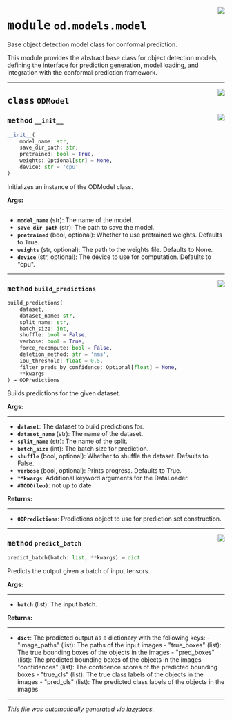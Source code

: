 <!-- markdownlint-disable -->

<a href="https://github.com/leoandeol/cods/blob/main/cods/od/models/model.py#L0"><img align="right" style="float:right;" src="https://img.shields.io/badge/-source-cccccc?style=flat-square"></a>

# <kbd>module</kbd> `od.models.model`
Base object detection model class for conformal prediction. 

This module provides the abstract base class for object detection models, defining the interface for prediction generation, model loading, and integration with the conformal prediction framework. 



---

<a href="https://github.com/leoandeol/cods/blob/main/cods/od/models/model.py#L20"><img align="right" style="float:right;" src="https://img.shields.io/badge/-source-cccccc?style=flat-square"></a>

## <kbd>class</kbd> `ODModel`




<a href="https://github.com/leoandeol/cods/blob/main/cods/od/models/model.py#L21"><img align="right" style="float:right;" src="https://img.shields.io/badge/-source-cccccc?style=flat-square"></a>

### <kbd>method</kbd> `__init__`

```python
__init__(
    model_name: str,
    save_dir_path: str,
    pretrained: bool = True,
    weights: Optional[str] = None,
    device: str = 'cpu'
)
```

Initializes an instance of the ODModel class. 



**Args:**
 
---- 
 - <b>`model_name`</b> (str):  The name of the model. 
 - <b>`save_dir_path`</b> (str):  The path to save the model. 
 - <b>`pretrained`</b> (bool, optional):  Whether to use pretrained weights. Defaults to True. 
 - <b>`weights`</b> (str, optional):  The path to the weights file. Defaults to None. 
 - <b>`device`</b> (str, optional):  The device to use for computation. Defaults to "cpu". 




---

<a href="https://github.com/leoandeol/cods/blob/main/cods/od/models/model.py#L48"><img align="right" style="float:right;" src="https://img.shields.io/badge/-source-cccccc?style=flat-square"></a>

### <kbd>method</kbd> `build_predictions`

```python
build_predictions(
    dataset,
    dataset_name: str,
    split_name: str,
    batch_size: int,
    shuffle: bool = False,
    verbose: bool = True,
    force_recompute: bool = False,
    deletion_method: str = 'nms',
    iou_threshold: float = 0.5,
    filter_preds_by_confidence: Optional[float] = None,
    **kwargs
) → ODPredictions
```

Builds predictions for the given dataset. 



**Args:**
 
---- 
 - <b>`dataset`</b>:  The dataset to build predictions for. 
 - <b>`dataset_name`</b> (str):  The name of the dataset. 
 - <b>`split_name`</b> (str):  The name of the split. 
 - <b>`batch_size`</b> (int):  The batch size for prediction. 
 - <b>`shuffle`</b> (bool, optional):  Whether to shuffle the dataset. Defaults to False. 
 - <b>`verbose`</b> (bool, optional):  Prints progress. Defaults to True. 
 - <b>`**kwargs`</b>:  Additional keyword arguments for the DataLoader. 
 - <b>`#TODO(leo)`</b>:  not up to date 



**Returns:**
 
------- 
 - <b>`ODPredictions`</b>:  Predictions object to use for prediction set construction. 

---

<a href="https://github.com/leoandeol/cods/blob/main/cods/od/models/model.py#L283"><img align="right" style="float:right;" src="https://img.shields.io/badge/-source-cccccc?style=flat-square"></a>

### <kbd>method</kbd> `predict_batch`

```python
predict_batch(batch: list, **kwargs) → dict
```

Predicts the output given a batch of input tensors. 



**Args:**
 
---- 
 - <b>`batch`</b> (list):  The input batch. 



**Returns:**
 
------- 
 - <b>`dict`</b>:  The predicted output as a dictionary with the following keys: 
        - "image_paths" (list): The paths of the input images 
        - "true_boxes" (list): The true bounding boxes of the objects in the images 
        - "pred_boxes" (list): The predicted bounding boxes of the objects in the images 
        - "confidences" (list): The confidence scores of the predicted bounding boxes 
        - "true_cls" (list): The true class labels of the objects in the images 
        - "pred_cls" (list): The predicted class labels of the objects in the images 




---

_This file was automatically generated via [lazydocs](https://github.com/ml-tooling/lazydocs)._

